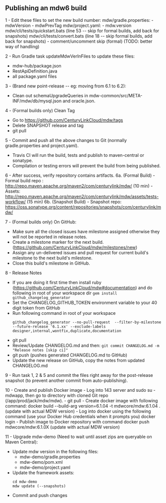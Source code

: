 ## Publishing an mdw6 build

1 - Edit these files to set the new build number:
    mdw/gradle.properties:
      - mdwVersion
      - mdwPrevTag
    mdw/project.yaml:
      - mdw.version
    mdw/cli/tests/quickstart.bats (line 53 -- skip for formal builds, add back for snapshots)
    mdw/cli/tests/convert.bats (line 18 -- skip formal builds, add back for snapshots)
      - comment/uncomment skip (formal)
        (TODO: better way of handling)

2 - Run Gradle task updateMdwVerInFiles to update these files:
  - mdw-hub/package.json
  - RestApiDefinition.java
  - all package.yaml files

3 - (Brand new point-release -- eg: moving from 6.1 to 6.2):
  - Clean out schemaUpgradeQueries in mdw-common/src/META-INF/mdw/db/mysql.json and oracle.json.

4 - (Formal builds only) Clean Tag
  - Go to https://github.com/CenturyLinkCloud/mdw/tags
  - Delete SNAPSHOT release and tag
  - git pull

5 - Commit and push all the above changes to Git (normally gradle.properties and project.yaml).
  - Travis CI will run the build, tests and publish to maven-central or sonatype.
  - Compilation or testing errors will prevent the build from being published.

6 - After success, verify repository contains artifacts.
  6a. (Formal Build)
    - Formal build repo : http://repo.maven.apache.org/maven2/com/centurylink/mdw/ (10 min)
    - Assets: http://repo.maven.apache.org/maven2/com/centurylink/mdw/assets/tests-workflow/  (15 min)
  6b. (Snapshot Build)
    - Snapshot repo: https://oss.sonatype.org/content/repositories/snapshots/com/centurylink/mdw/

7 - (Formal builds only) On GitHub:
  - Make sure all the closed issues have milestone assigned otherwise they will not be reported in release notes.
  - Create a milestone marker for the next build. (https://github.com/CenturyLinkCloud/mdw/milestones/new)
  - Assign any un-delivered issues and pull request for current build's milestone to the next build's milestone.
  - Close this build's milestone in GitHub.

8 - Release Notes
  - If you are doing it first time then install ruby (https://github.com/CenturyLinkCloud/mdw#documentation) and do following in root of your workspace dir
    `gem install github_changelog_generator`
  - Set the CHANGELOG_GITHUB_TOKEN environment variable to your 40 digit token from GitHub
  - Run following command in root of your workspace
    ```
    github_changelog_generator --no-pull-request  --filter-by-milestone --future-release '6.1.xx' --exclude-labels designer,internal,wontfix,duplicate,documentation
    ```
  - git pull
  - Review/Update CHANGELOG.md and then: `git commit CHANGELOG.md -m "Release notes [skip ci]"`
  - git push (pushes generated CHANGELOG.md to GitHub)
  - Update the new release on GitHub, copy the notes from updated CHANGELOG.md

9 - Run task 1, 2 & 5 and commit the files right away for the post-release snapshot (to prevent another commit from auto-publishing).

10 - Create and publish Docker image
    - Log into 143 server and sudo su - mdwapp, then go to directory with cloned Git repo (/app/prod/jack/mdw/mdw).
    - git pull
    - Create docker image with following command:
        docker build --build-arg version=6.1.04 -t mdwcore/mdw:6.1.04 .   (update with actual MDW version)
    - Log into docker using the following command (use your Docker Hub credentials when it prompts you)
        docker login
    - Publish image to Docker repository with command
        docker push mdwcore/mdw:6.1.0X   (update with actual MDW version)

11 - Upgrade mdw-demo (Need to wait until asset zips are queryable on Maven Central):
   - Update mdw version in the following files:
       - mdw-demo/gradle.properties
       - mdw-demo/pom.xml
       - mdw-demo/project.yaml
   - Update the framework assets:
     ```
     cd mdw-demo
     mdw update (--snapshots)
     ```
  - Commit and push changes
